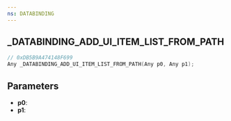 ```yaml
---
ns: DATABINDING
---
```

## _DATABINDING_ADD_UI_ITEM_LIST_FROM_PATH

```c
// 0xDB5B9A474148F699
Any _DATABINDING_ADD_UI_ITEM_LIST_FROM_PATH(Any p0, Any p1);
```

## Parameters
* **p0**:
* **p1**:
